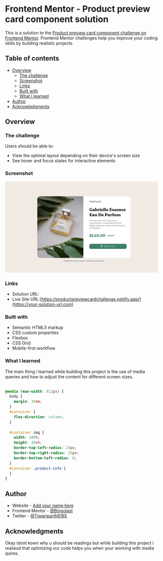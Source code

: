 # Frontend Mentor - Product preview card component solution

This is a solution to the [Product preview card component challenge on Frontend Mentor](https://www.frontendmentor.io/challenges/product-preview-card-component-GO7UmttRfa). Frontend Mentor challenges help you improve your coding skills by building realistic projects. 

## Table of contents

- [Overview](#overview)
  - [The challenge](#the-challenge)
  - [Screenshot](#screenshot)
  - [Links](#links)
  - [Built with](#built-with)
  - [What I learned](#what-i-learned)
- [Author](#author)
- [Acknowledgments](#acknowledgments)

## Overview

### The challenge

Users should be able to:

- View the optimal layout depending on their device's screen size
- See hover and focus states for interactive elements

### Screenshot

![image](https://github.com/Bingolast/product-preview-card-component-main/blob/main/Screenshot%202022-11-05%20at%2017-41-15%20Frontend%20Mentor%20Product%20preview%20card%20component.jpg?raw=true)

### Links

- Solution URL: 
- Live Site URL:[https://productpreviewcardchallenge.netlify.app/](https://your-solution-url.com)
### Built with

- Semantic HTML5 markup
- CSS custom properties
- Flexbox
- CSS Grid
- Mobile-first workflow

### What I learned

The main thing i learned while building this project is the use of media queries and how to adjust the content for different screen sizes.


```css

@media (max-width: 812px) {
  body {
    margin: 3rem;
  }
  #container {
    flex-direction: column;
  }

  #container img {
    width: 100%;
    height: 30vh;
    border-top-left-radius: 25px;
    border-top-right-radius: 25px;
    border-bottom-left-radius: 0;
  }
  #container .product-info {
  }
}

```
## Author

- Website - [Add your name here](https://www.your-site.com)
- Frontend Mentor - [@Bingolast](https://www.frontendmentor.io/profile/Bingolast)
- Twitter - [@Tiwariparth6165](https://twitter.com/Tiwariparth6165)

## Acknowledgments
Okay idont kown why  u should be readings but while building this project i realiesd that optimizing our code helps you when  your working with media quires.
